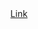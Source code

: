 <div align="center">
  <a href="https://velog.io/@abc3279/%EC%A7%80%ED%95%98%EC%B2%A0">
    Link
  </a>
</div>
